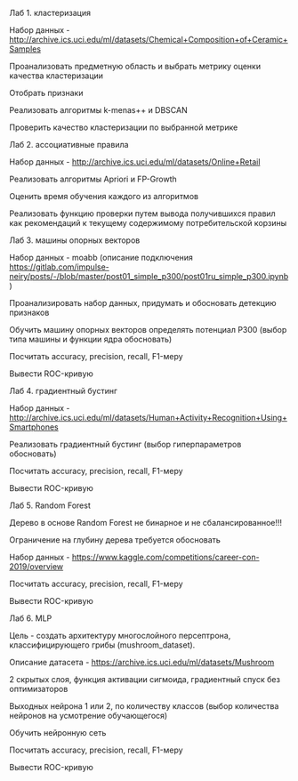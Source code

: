 Лаб 1. кластеризация

Набор данных - http://archive.ics.uci.edu/ml/datasets/Chemical+Composition+of+Ceramic+Samples

Проанализовать предметную область и выбрать метрику оценки качества кластеризации

Отобрать признаки

Реализовать алгоритмы k-menas++ и DBSCAN

Проверить качество кластеризации по выбранной метрике

Лаб 2. ассоциативные правила

Набор данных - http://archive.ics.uci.edu/ml/datasets/Online+Retail

Реализовать алгоритмы Apriori и FP-Growth

Оценить время обучения каждого из алгоритмов

Реализовать функцию проверки путем вывода получившихся правил как рекомендаций к текущему содержимому потребительской корзины

Лаб 3. машины опорных векторов

Набор данных - moabb (описание подключения https://gitlab.com/impulse-neiry/posts/-/blob/master/post01_simple_p300/post01ru_simple_p300.ipynb)

Проанализировать набор данных, придумать и обосновать детекцию признаков

Обучить машину опорных векторов определять потенциал P300 (выбор типа машины и функции ядра обосновать)

Посчитать accuracy, precision, recall, F1-меру

Вывести ROC-кривую

Лаб 4. градиентный бустинг

Набор данных - http://archive.ics.uci.edu/ml/datasets/Human+Activity+Recognition+Using+Smartphones

Реализовать градиентный бустинг (выбор гиперпараметров обосновать)

Посчитать accuracy, precision, recall, F1-меру

Вывести ROC-кривую

Лаб 5. Random Forest

Дерево в основе Random Forest не бинарное и не сбалансированное!!!

Ограничение на глубину дерева требуется обосновать

Набор данных - https://www.kaggle.com/competitions/career-con-2019/overview

Посчитать accuracy, precision, recall, F1-меру

Вывести ROC-кривую

Лаб 6. MLP

Цель - создать архитектуру многослойного персептрона, классифицирующего грибы (mushroom_dataset).

Описание датасета - https://archive.ics.uci.edu/ml/datasets/Mushroom

2 скрытых слоя, функция активации сигмоида, градиентный спуск без оптимизаторов

Выходных нейрона 1 или 2, по количеству классов (выбор количества нейронов на усмотрение обучающегося)

Обучить нейронную сеть

Посчитать accuracy, precision, recall, F1-меру

Вывести ROC-кривую
